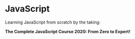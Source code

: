 # JavaScript
Learning JavaScript from scratch by the taking:

**The Complete JavaScript Course 2020: From Zero to Expert!**
